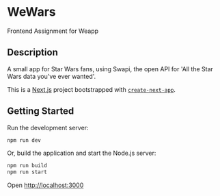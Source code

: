 # WeWars

Frontend Assignment for Weapp

## Description

A small app for Star Wars fans, using Swapi, the open API for 'All the Star Wars data you've ever wanted'.

This is a [Next.js](https://nextjs.org/) project bootstrapped with [`create-next-app`](https://github.com/vercel/next.js/tree/canary/packages/create-next-app).

## Getting Started

Run the development server:

```bash
npm run dev
```

Or, build the application and start the Node.js server:

```bash
npm run build
npm run start
```

Open [http://localhost:3000](http://localhost:3000)
